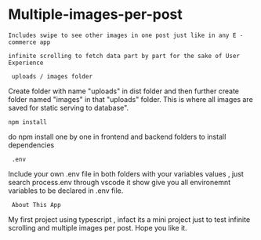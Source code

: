 # Multiple-images-per-post

`Includes swipe to see other images in one post just like in any E - commerce app`

`infinite scrolling to fetch data part by part for the sake of User Experience`


` uploads / images folder`

Create folder with name "uploads" in dist folder and then further create folder named "images" in that "uploads" folder. This is where all images are saved for static serving to database".

`npm install`

do npm install one by one in frontend and backend folders to install dependencies

` .env`

Include your own .env file in both folders with your variables values , just search process.env through vscode it show give you all environemnt variables
to be declared in .env file.


` About This App`

 My first project using typescript , infact its a mini project just to test infinite scrolling and multiple images per post. Hope you like it.
